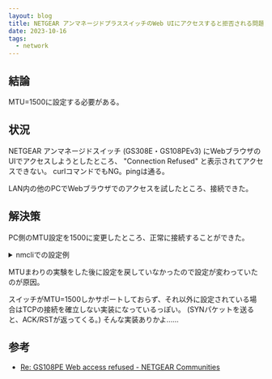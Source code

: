 ```yaml
---
layout: blog
title: NETGEAR アンマネージドプラススイッチのWeb UIにアクセスすると拒否される問題の解決ログ
date: 2023-10-16
tags:
  - network
---
```


## 結論

MTU=1500に設定する必要がある。

## 状況

NETGEAR アンマネージドスイッチ (GS308E・GS108PEv3) にWebブラウザのUIでアクセスしようとしたところ、
"Connection Refused" と表示されてアクセスできない。
curlコマンドでもNG。pingは通る。

LAN内の他のPCでWebブラウザでのアクセスを試したところ、接続できた。

## 解決策

PC側のMTU設定を1500に変更したところ、正常に接続することができた。

<details>
<summary>nmcliでの設定例</summary>

(nmcliをつ)

```sh
nmcli con modify etherner1 802-3-ethernet.mtu 1500
nmcli con down etherner1
nmcli con up etherner1
```

</details>

MTUまわりの実験をした後に設定を戻していなかったので設定が変わっていたのが原因。

スイッチがMTU=1500しかサポートしておらず、それ以外に設定されている場合はTCPの接続を確立しない実装になっているっぽい。
(SYNパケットを送ると、ACK/RSTが返ってくる。)
そんな実装ありかよ……

## 参考

- [Re: GS108PE Web access refused \- NETGEAR Communities](https://community.netgear.com/t5/Managed-Switches/GS108PE-Web-access-refused/m-p/2126745)
